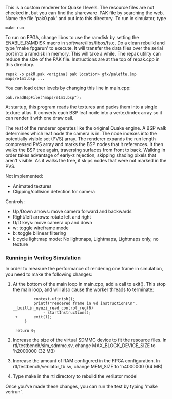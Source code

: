 This is a custom renderer for Quake I levels. The resource files are not checked 
in, but you can find the shareware .PAK file by searching the web. Name the file
'pak0.pak' and put into this directory. To run in simulator, type

    make run

To run on FPGA, change libos to use the ramdisk by setting the ENABLE_RAMDISK
macro in software/libs/libos/fs.c. Do a clean rebuild and type 'make fpgarun' 
to execute. It will transfer the data files over the serial port into a ramdisk 
in memory. This will take a while. The repak utility can reduce the size of the 
PAK file. Instructions are at the top of repak.cpp in this directory.

    repak -o pak0.pak <original pak location> gfx/palette.lmp maps/e1m1.bsp ...

You can load other levels by changing this line in main.cpp:

	pak.readBspFile("maps/e1m1.bsp");

At startup, this program reads the textures and packs them into a single
texture atlas. It converts each BSP leaf node into a vertex/index array so it
can render it with one draw call.

The rest of the renderer operates like the original Quake engine. A BSP walk
determines which leaf node the camera is in. The node indexes into the
potentially visible set (PVS) array. The renderer expands the run length
compressed PVS array and marks the BSP nodes that it references. It then walks
the BSP tree again, traversing surfaces from front to back. Walking in order
takes advantage of early-z rejection, skipping shading pixels that aren't
visible. As it walks the tree, it skips nodes that were not marked in the PVS.

Not implemented:
- Animated textures
- Clipping/collision detection for camera

Controls:

- Up/Down arrows: move camera forward and backwards
- Right/left arrows: rotate left and right
- U/D keys: move camera up and down
- w: toggle wireframe mode
- b: toggle bilinear filtering
- l: cycle lightmap mode: No lightmaps, Lightmaps, Lightmaps only, no texture

### Running in Verilog Simulation

In order to measure the performance of rendering one frame in simulation, you need to make
the following changes:

1. At the bottom of the main loop in main.cpp, add a call to exit(). This stop the main
loop, and will also cause the worker threads to terminate:

         		context->finish();
         		printf("rendered frame in %d instructions\n", __builtin_nyuzi_read_control_reg(6) 
         			- startInstructions);
        +		exit(1);
         	}
 	
     	return 0;

2. Increase the size of the virtual SDMMC device to fit the resource files. In rtl/testbench/sim_sdmmc.sv,
change MAX_BLOCK_DEVICE_SIZE to 'h2000000 (32 MB)

3. Increase the amount of RAM configured in the FPGA configuration. In rtl/testbench/verilator_tb.sv,
change MEM_SIZE to 'h4000000 (64 MB)

4. Type make in the rtl directory to rebuild the verilator model

Once you've made these changes, you can run the test by typing 'make verirun'.


